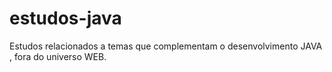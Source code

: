 # estudos-java
Estudos relacionados a temas que complementam o desenvolvimento JAVA , fora do universo WEB.
